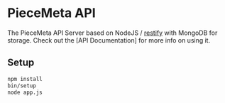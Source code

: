 # PieceMeta API

The PieceMeta API Server based on NodeJS / [restify](https://github.com/mcavage/node-restify) with MongoDB for storage. Check out the [API Documentation] for more info on using it.

## Setup

```bash
npm install
bin/setup
node app.js
```
